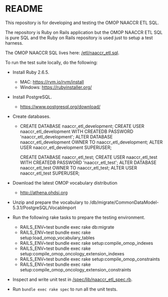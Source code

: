 # README

This repository is for developing and testing the OMOP NAACCR ETL SQL.

The repository is Ruby on Rails application but the OMOP NAACCR ETL SQL is pure SQL and the Ruby on Rails repository is used just to setup a test harness.

The OMOP NAACCR SQL lives here: [/etl/naaccr_etl.sql](../etl/naaccr_etl.sql).

To run the test suite locally, do the following:

* Install Ruby 2.6.5.
  * MAC: https://rvm.io/rvm/install
  * Windows: https://rubyinstaller.org/

* Install PostgreSQL.
  * https://www.postgresql.org/download/

* Create databases.
  * CREATE DATABASE naaccr_etl_development;
    CREATE USER naaccr_etl_development WITH CREATEDB PASSWORD 'naaccr_etl_development';
    ALTER DATABASE naaccr_etl_development OWNER TO naaccr_etl_development;
    ALTER USER naaccr_etl_development SUPERUSER;

    CREATE DATABASE naaccr_etl_test;
    CREATE USER naaccr_etl_test WITH CREATEDB PASSWORD 'naaccr_etl_test';
    ALTER DATABASE naaccr_etl_test OWNER TO naaccr_etl_test;
    ALTER USER naaccr_etl_test SUPERUSER;
* Download the latest OMOP vocabulary distribution
  * http://athena.ohdsi.org

* Unzip and prepare the vocabulary to /db/migrate/CommonDataModel-5.3.1/PostgreSQL/VocabImport

* Run the following rake tasks to prepare the testing environment.
  * RAILS_ENV=test bundle exec rake db:migrate
  * RAILS_ENV=test bundle exec rake setup:load_omop_vocabulary_tables
  * RAILS_ENV=test bundle exec rake setup:compile_omop_indexes
  * RAILS_ENV=test bundle exec rake setup:compile_omop_oncology_extension_indexes
  * RAILS_ENV=test bundle exec rake setup:compile_omop_constraints
  * RAILS_ENV=test bundle exec rake setup:compile_omop_oncology_extension_constraints

* Inspect and write unit test in [/spec/lib/naaccr_etl_spec.rb](spec/lib/naaccr_etl_spec.rb).

* Run `bundle exec rake spec` to run all the unit tests.